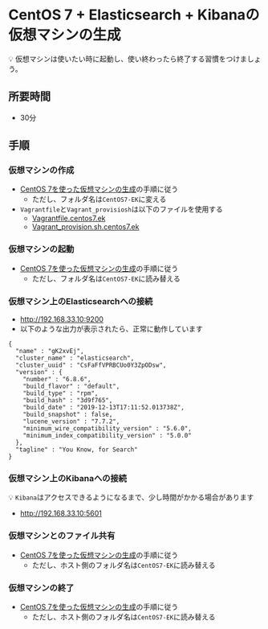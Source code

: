 # CentOS 7 + Elasticsearch + Kibanaの仮想マシンの生成

:bulb: 仮想マシンは使いたい時に起動し、使い終わったら終了する習慣をつけましょう。

## 所要時間

- 30分

## 手順

### 仮想マシンの作成
- [CentOS 7を使った仮想マシンの生成](vm-centos7.md)の手順に従う
  - ただし、フォルダ名は`CentOS7-EK`に変える
- `Vagrantfile`と`Vagrant_provisiosh`は以下のファイルを使用する
  - [Vagrantfile.centos7.ek](vagrant/Vagrantfile.centos7.ek)
  - [Vagrant_provision.sh.centos7.ek](vagrant/Vagrant_provision.sh.centos7.ek)

### 仮想マシンの起動
- [CentOS 7を使った仮想マシンの生成](vm-centos7.md)の手順に従う
  - ただし、フォルダ名は`CentOS7-EK`に読み替える

### 仮想マシン上のElasticsearchへの接続

- http://192.168.33.10:9200
- 以下のような出力が表示されたら、正常に動作しています
```
{
  "name" : "gK2xvEj",
  "cluster_name" : "elasticsearch",
  "cluster_uuid" : "CsFaFfVPRBCUo0Y3ZpODsw",
  "version" : {
    "number" : "6.8.6",
    "build_flavor" : "default",
    "build_type" : "rpm",
    "build_hash" : "3d9f765",
    "build_date" : "2019-12-13T17:11:52.013738Z",
    "build_snapshot" : false,
    "lucene_version" : "7.7.2",
    "minimum_wire_compatibility_version" : "5.6.0",
    "minimum_index_compatibility_version" : "5.0.0"
  },
  "tagline" : "You Know, for Search"
}
```

### 仮想マシン上のKibanaへの接続

:bulb: `Kibana`はアクセスできるようになるまで、少し時間がかかる場合があります

- http://192.168.33.10:5601


### 仮想マシンとのファイル共有
- [CentOS 7を使った仮想マシンの生成](vm-centos7.md)の手順に従う
  - ただし、ホスト側のフォルダ名は`CentOS7-EK`に読み替える

### 仮想マシンの終了
- [CentOS 7を使った仮想マシンの生成](vm-centos7.md)の手順に従う
  - ただし、ホスト側のフォルダ名は`CentOS7-EK`に読み替える
